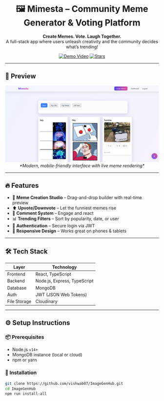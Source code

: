 <!-- Project Title -->
<h1 align="center">🖼️ Mimesta – Community Meme Generator & Voting Platform</h1>

<p align="center">
  <b>Create Memes. Vote. Laugh Together.</b> <br/>
  A full-stack app where users unleash creativity and the community decides what’s trending!
</p>

<p align="center">
  <a href="https://www.linkedin.com/posts/your-link-to-demo"><img src="https://img.shields.io/badge/Demo-Watch%20Now-blue?style=for-the-badge&logo=linkedin" alt="Demo Video"/></a>
  <a href="https://github.com/vishwab07/ImageGenHub"><img src="https://img.shields.io/github/stars/vishwab07/ImageGenHub?style=for-the-badge" alt="Stars"/></a>
</p>

---

## 📸 Preview

<p align="center">
  <img src="Screenshot 2025-06-16 201921.png" width="700" alt="Mimesta UI Preview"/>
  <br/>
  <i>*Modern, mobile-friendly interface with live meme rendering*</i>
</p>

---

## 🔥 Features

- 🎨 **Meme Creation Studio** – Drag-and-drop builder with real-time preview  
- ⬆️ **Upvote/Downvote** – Let the funniest memes rise  
- 💬 **Comment System** – Engage and react  
- 📊 **Trending Filters** – Sort by popularity, date, or user  
- 👤 **Authentication** – Secure login via JWT  
- 📱 **Responsive Design** – Works great on phones & tablets  

---

## 🛠️ Tech Stack

| Layer | Technology |
|-------|------------|
| Frontend | React, TypeScript |
| Backend | Node.js, Express, TypeScript |
| Database | MongoDB |
| Auth | JWT (JSON Web Tokens) |
| File Storage | Cloudinary |

---

## ⚙️ Setup Instructions

### 📦 Prerequisites
- Node.js `v14+`
- MongoDB instance (local or cloud)
- npm or yarn

### 🚀 Installation

```bash
git clone https://github.com/vishwab07/ImageGenHub.git
cd ImageGenHub
npm run install-all
